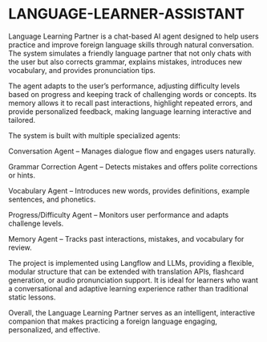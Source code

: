 # LANGUAGE-LEARNER-ASSISTANT
Language Learning Partner is a chat-based AI agent designed to help users practice and improve foreign language skills through natural conversation. The system simulates a friendly language partner that not only chats with the user but also corrects grammar, explains mistakes, introduces new vocabulary, and provides pronunciation tips.

The agent adapts to the user’s performance, adjusting difficulty levels based on progress and keeping track of challenging words or concepts. Its memory allows it to recall past interactions, highlight repeated errors, and provide personalized feedback, making language learning interactive and tailored.

The system is built with multiple specialized agents:

Conversation Agent – Manages dialogue flow and engages users naturally.

Grammar Correction Agent – Detects mistakes and offers polite corrections or hints.

Vocabulary Agent – Introduces new words, provides definitions, example sentences, and phonetics.

Progress/Difficulty Agent – Monitors user performance and adapts challenge levels.

Memory Agent – Tracks past interactions, mistakes, and vocabulary for review.

The project is implemented using Langflow and LLMs, providing a flexible, modular structure that can be extended with translation APIs, flashcard generation, or audio pronunciation support. It is ideal for learners who want a conversational and adaptive learning experience rather than traditional static lessons.

Overall, the Language Learning Partner serves as an intelligent, interactive companion that makes practicing a foreign language engaging, personalized, and effective.
